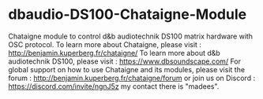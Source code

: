 # dbaudio-DS100-Chataigne-Module
Chataigne module to control d&amp;b audiotechnik DS100 matrix hardware with OSC protocol.  To learn more about Chataigne, please visit : http://benjamin.kuperberg.fr/chataigne/  To learn more about d&amp;b audiotechnik DS100, please visit : https://www.dbsoundscape.com/  For global support on how to use Chataigne and its modules, please visit the forum : http://benjamin.kuperberg.fr/chataigne/forum or join us on Discord : https://discord.com/invite/ngnJ5z my contact there is "madees".
